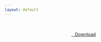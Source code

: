 ```yaml
---
layout: default
---
```


<br />

<br />

<center>
<a href="https://drive.google.com/uc?authuser=0&id=1ulC5sb_JjCfSE4easdECtP3WvKUPZxhV&export=download" class="hbt"><i class="fa fa-chevron-down" aria-hidden="true"></i>&nbsp; &nbsp;Download</a>
</center><br />

<br />

